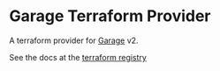 # Garage Terraform Provider

A terraform provider for [Garage](https://garagehq.deuxfleurs.fr/) v2.

See the docs at the [terraform registry](https://registry.terraform.io/providers/henrywhitaker3/garage/latest/docs)
